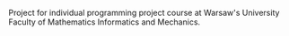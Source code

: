 Project for individual programming project course at Warsaw's University Faculty of Mathematics Informatics and Mechanics.
